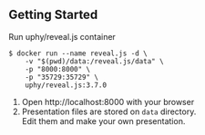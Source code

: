 ## Getting Started

Run uphy/reveal.js container

```console
$ docker run --name reveal.js -d \
    -v "$(pwd)/data:/reveal.js/data" \
    -p "8000:8000" \
    -p "35729:35729" \
    uphy/reveal.js:3.7.0
```

1. Open http://localhost:8000 with your browser
2. Presentation files are stored on `data` directory.  
   Edit them and make your own presentation.